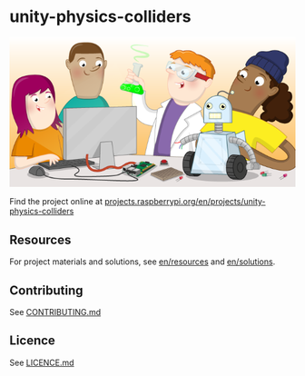 # unity-physics-colliders

![unity-physics-colliders](banner.png)

Find the project online at [projects.raspberrypi.org/en/projects/unity-physics-colliders](https://projects.raspberrypi.org/en/projects/unity-physics-colliders)

## Resources
For project materials and solutions, see [en/resources](https://github.com/raspberrypilearning/unity-physics-colliders/tree/master/en/resources) and [en/solutions](https://github.com/raspberrypilearning/unity-physics-colliders/tree/master/en/solutions).

## Contributing
See [CONTRIBUTING.md](CONTRIBUTING.md)

## Licence
 See [LICENCE.md](LICENCE.md)